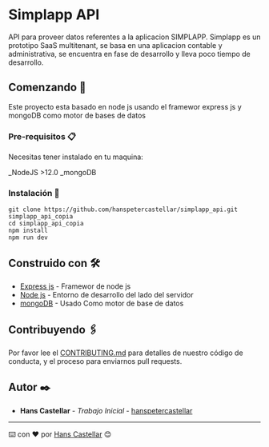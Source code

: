 # Simplapp API

API para proveer datos referentes a la aplicacion SIMPLAPP. Simplapp es un prototipo SaaS multitenant, se basa en una aplicacion contable y administrativa, se encuentra en fase de desarrollo y lleva poco tiempo de desarrollo.

## Comenzando 🚀

Este proyecto esta basado en node js usando el framewor express js y mongoDB como motor de bases de datos

### Pre-requisitos 📋

Necesitas tener instalado en tu maquina:

\_NodeJS >12.0
\_mongoDB

### Instalación 🔧

```
git clone https://github.com/hanspetercastellar/simplapp_api.git simplapp_api_copia
cd simplapp_api_copia
npm install
npm run dev
```

## Construido con 🛠️

- [Express js](https://expressjs.com) - Framewor de node js
- [Node js](https://nodejs.org/es/) - Entorno de desarrollo del lado del servidor
- [mongoDB](https://www.mongodb.com/es) - Usado Como motor de base de datos

## Contribuyendo 🖇️

Por favor lee el [CONTRIBUTING.md](https://gist.github.com/villanuevand/xxxxxx) para detalles de nuestro código de conducta, y el proceso para enviarnos pull requests.

## Autor ✒️

- **Hans Castellar** - _Trabajo Inicial_ - [hanspetercastellar](https://github.com/hanspetercastellar/)

---

⌨️ con ❤️ por [Hans Castellar](https://github.com/hanspetercastellar/) 😊
